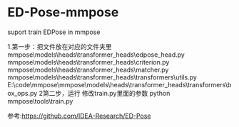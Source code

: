 # ED-Pose-mmpose
suport train EDPose in mmpose

1.第一步：把文件放在对应的文件夹里
mmpose\models\heads\transformer_heads\edpose_head.py
mmpose\models\heads\transformer_heads\criterion.py
mmpose\models\heads\transformer_heads\matcher.py
mmpose\models\heads\transformer_heads\transformers\utils.py
E:\code\mmpose\mmpose\models\heads\transformer_heads\transformers\box_ops.py
2第二步，运行
修改train.py里面的参数
python mmpose\tools\train.py

参考:https://github.com/IDEA-Research/ED-Pose
